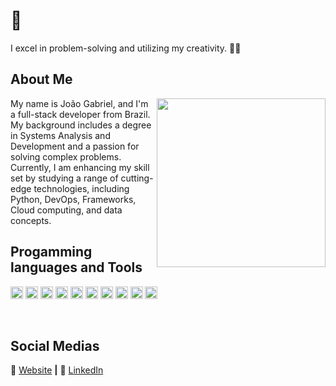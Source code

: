 # 👋

I excel in problem-solving and utilizing my creativity. 🤷‍♂️

## About Me

<img align="right" width="270" src="https://i.pinimg.com/originals/d7/64/84/d76484f755763b87d45ec9c56e21b37c.gif" />


My name is João Gabriel, and I'm a full-stack developer from Brazil. My background includes a degree in Systems Analysis and Development and a passion for solving complex problems. Currently, I am enhancing my skill set by studying a range of cutting-edge technologies, including Python, DevOps, Frameworks, Cloud computing, and data concepts.

## Progamming languages and Tools
<code><img height="20" src="https://img.shields.io/badge/Python-14354C?style=for-the-badge&logo=python&logoColor=white"></code>
<code><img height="20" src="https://img.shields.io/badge/TypeScript-007ACC?style=for-the-badge&logo=typescript&logoColor=white"></code>
<code><img height="20" src="https://img.shields.io/badge/Node.js-43853D?style=for-the-badge&logo=node.js&logoColor=white"></code>
<code><img height="20" src="https://img.shields.io/badge/React-20232A?style=for-the-badge&logo=react&logoColor=61DAFB"></code>
<code><img height="20" src="https://img.shields.io/badge/Tailwind_CSS-38B2AC?style=for-the-badge&logo=tailwind-css&logoColor=white"></code>
<code><img height="20" src="https://img.shields.io/badge/Django-092E20?style=for-the-badge&logo=django&logoColor=white"></code>
<code><img height="20" src="https://img.shields.io/badge/MySQL-00000F?style=for-the-badge&logo=mysql&logoColor=white"></code>
<code><img height="20" src="https://img.shields.io/badge/Amazon_AWS-232F3E?style=for-the-badge&logo=amazon-aws&logoColor=white"></code>
<code><img height="20" src="https://img.shields.io/badge/Docker-2496ED?style=for-the-badge&logo=docker&logoColor=white"></code>
<code><img height="20" src="https://img.shields.io/badge/Linux-E34F26?style=for-the-badge&logo=linux&logoColor=black"></code>

[website]: https://joagabri.world
[linkedin]: https://www.linkedin.com/in/joagabri/

<br>

## Social Medias

🏡 [Website][website] **|**
👔 [LinkedIn][linkedin]
